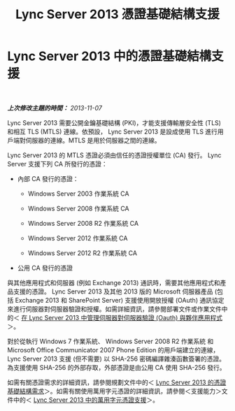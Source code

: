 ﻿---
title: Lync Server 2013 憑證基礎結構支援
TOCTitle: 憑證基礎結構支援
ms:assetid: 47aa5c95-eb60-4d4b-81d5-7fdaef1a1145
ms:mtpsurl: https://technet.microsoft.com/zh-tw/library/Gg425950(v=OCS.15)
ms:contentKeyID: 49290797
ms.date: 08/10/2015
mtps_version: v=OCS.15
ms.translationtype: HT
---

# Lync Server 2013 中的憑證基礎結構支援

 

_**上次修改主題的時間：** 2013-11-07_

Lync Server 2013 需要公開金鑰基礎結構 (PKI)，才能支援傳輸層安全性 (TLS) 和相互 TLS (MTLS) 連線。依預設， Lync Server 2013 是設成使用 TLS 進行用戶端對伺服器的連線。MTLS 是用於伺服器之間的連線。

Lync Server 2013 的 MTLS 憑證必須由信任的憑證授權單位 (CA) 發行。 Lync Server 支援下列 CA 所發行的憑證：

  - 內部 CA 發行的憑證：
    
      - Windows Server 2003 作業系統 CA
    
      - Windows Server 2008 作業系統 CA
    
      - Windows Server 2008 R2 作業系統 CA
    
      - Windows Server 2012 作業系統 CA
    
      - Windows Server 2012 R2 作業系統 CA

  - 公用 CA 發行的憑證

與其他應用程式和伺服器 (例如 Exchange 2013) 通訊時，需要其他應用程式和產品支援的憑證。 Lync Server 2013 及其他 2013 版的 Microsoft 伺服器產品 (包括 Exchange 2013 和 SharePoint Server) 支援使用開放授權 (OAuth) 通訊協定來進行伺服器對伺服器驗證和授權。如需詳細資訊，請參閱部署文件或作業文件中的＜ [在 Lync Server 2013 中管理伺服器對伺服器驗證 (Oauth) 與夥伴應用程式](lync-server-2013-managing-server-to-server-authentication-oauth-and-partner-applications.md)＞。

對於從執行 Windows 7 作業系統、 Windows Server 2008 R2 作業系統 和 Microsoft Office Communicator 2007 Phone Edition 的用戶端建立的連線， Lync Server 2013 支援 (但不需要) 以 SHA-256 密碼編譯雜湊函數簽署的憑證。為支援使用 SHA-256 的外部存取，外部憑證是由公用 CA 使用 SHA-256 發行。

如需有關憑證需求的詳細資訊，請參閱規劃文件中的＜ [Lync Server 2013 的憑證基礎結構需求](lync-server-2013-certificate-infrastructure-requirements.md)＞。如需有關使用萬用字元憑證的詳細資訊，請參閱＜支援能力＞文件中的＜ [Lync Server 2013 中的萬用字元憑證支援](lync-server-2013-wildcard-certificate-support.md)＞。


